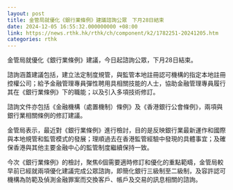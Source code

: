 ```yaml
---
layout: post
title: 金管局就優化《銀行業條例》建議諮詢公眾　下月28日結束
date: 2024-12-05 16:55:32.000000000 +08:00
link: https://news.rthk.hk/rthk/ch/component/k2/1782251-20241205.htm
categories: rthk
---
```


金管局就優化《銀行業條例》建議，今日起諮詢公眾，下月28日結束。

諮詢涵蓋建議包括，建立法定制度規管，與監管本地註冊認可機構的指定本地註冊控權公司；給予金融管理專員彈性聘用具相關技能的人士，協助金融管理專員履行其在《銀行業條例》下的職能；以及引入多項技術修訂。

諮詢文件亦包括《金融機構（處置機制）條例》及《香港銀行公會條例》，兩項與銀行業相關條例的修訂建議。

金管局表示，最近對《銀行業條例》進行檢討，目的是反映銀行業最新運作和國際與本地規管和監管模式的發展；理順過去在香港監管經驗中發現的具體事宜；及確保香港與其他主要金融中心的監管制度繼續保持一致。

今次《銀行業條例》的檢討，聚焦6個需要適時修訂和優化的重點範疇，金管局較早前已經就兩項優化建議完成公眾諮詢，即簡化銀行三級制至二級制，及容許認可機構為防範及偵測金融罪案而交換客戶、帳戶及交易的訊息相關的諮詢。

